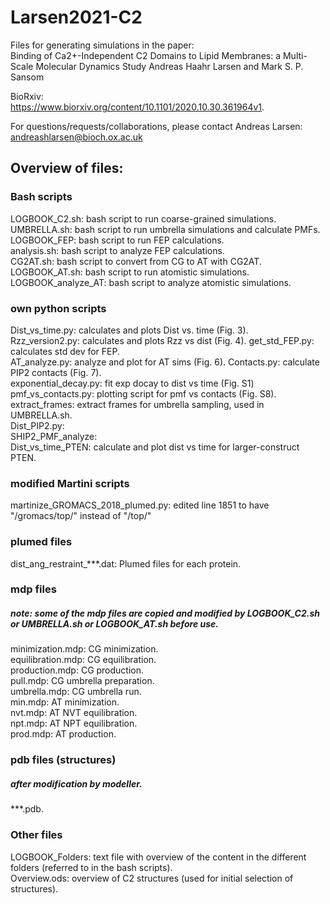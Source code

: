 # Larsen2021-C2

Files for generating simulations in the paper:     
Binding of Ca2+-Independent C2 Domains to Lipid Membranes: a Multi-Scale Molecular Dynamics Study
Andreas Haahr Larsen and Mark S. P. Sansom 

BioRxiv:      
https://www.biorxiv.org/content/10.1101/2020.10.30.361964v1.   

For questions/requests/collaborations, please contact Andreas Larsen: andreashlarsen@bioch.ox.ac.uk

## Overview of files:    

### Bash scripts   
LOGBOOK_C2.sh:        bash script to run coarse-grained simulations.   
UMBRELLA.sh:          bash script to run umbrella simulations and calculate PMFs.   
LOGBOOK_FEP:          bash script to run FEP calculations.    
analysis.sh:          bash script to analyze FEP calculations.    
CG2AT.sh:             bash script to convert from CG to AT with CG2AT.   
LOGBOOK_AT.sh:        bash script to run atomistic simulations.   
LOGBOOK_analyze_AT:   bash script to analyze atomistic simulations.    

### own python scripts
Dist_vs_time.py:      calculates and plots Dist vs. time (Fig. 3).    
Rzz_version2.py:      calculates and plots Rzz vs dist (Fig. 4). 
get_std_FEP.py:       calculates std dev for FEP.   
AT_analyze.py:        analyze and plot for AT sims (Fig. 6). 
Contacts.py:          calculate PIP2 contacts (Fig. 7).  
exponential_decay.py: fit exp docay to dist vs time (Fig. S1)
pmf_vs_contacts.py:   plotting script for pmf vs contacts (Fig. S8).
extract_frames:       extract frames for umbrella sampling, used in UMBRELLA.sh.   
Dist_PIP2.py:         
SHIP2_PMF_analyze:   
Dist_vs_time_PTEN:    calculate and plot dist vs time for larger-construct PTEN.     

### modified Martini scripts 
martinize_GROMACS_2018_plumed.py: edited line 1851 to have "/gromacs/top/" instead of "/top/"

### plumed files
dist_ang_restraint_***.dat: Plumed files for each protein.   

### mdp files
##### note: some of the mdp files are copied and modified by LOGBOOK_C2.sh or UMBRELLA.sh or LOGBOOK_AT.sh before use.      
minimization.mdp:  CG minimization.   
equilibration.mdp: CG equilibration.    
production.mdp:    CG production.    
pull.mdp:          CG umbrella preparation.   
umbrella.mdp:      CG umbrella run.   
min.mdp:           AT minimization.   
nvt.mdp:           AT NVT equilibration.   
npt.mdp:           AT NPT equilibration.   
prod.mdp:          AT production.  

### pdb files (structures) 
##### after modification by modeller.    
***.pdb.   
  
### Other files
LOGBOOK_Folders: text file with overview of the content in the different folders (referred to in the bash scripts).   
Overview.ods:    overview of C2 structures (used for initial selection of structures).   
